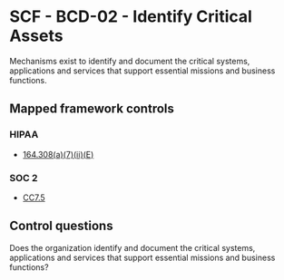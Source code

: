 # SCF - BCD-02 - Identify Critical Assets
Mechanisms exist to identify and document the critical systems, applications and services that support essential missions and business functions.
## Mapped framework controls
### HIPAA
- [164.308(a)(7)(ii)(E)](../hipaa/164308a7iie.md)
  
### SOC 2
- [CC7.5](../soc2/cc75.md)
  
## Control questions
Does the organization identify and document the critical systems, applications and services that support essential missions and business functions?
  